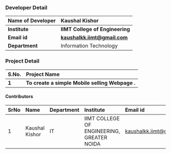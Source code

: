 ### Developer Detail
<b>Name of Developer | <b> Kaushal Kishor
:--|:--|
<b> Institute | <b> IIMT College of Engineering
<b> Email id|     <b> kaushalkk.iimt@gmail.com
<b> Department | Information Technology
  
  

### Project Detail

S.No. | Project Name
:--|:--|
<b> 1 |  <b>To create a simple <b>Mobile selling Webpage</b> .


#### Contributors

SrNo | Name | Department| Institute | Email id
:--|:--|:--|:--|:--|
1 | Kaushal Kishor | IT | IIMT COLLEGE OF ENGINEERING, GREATER NOIDA | kaushalkk.iimt@gmail.com


<br>


